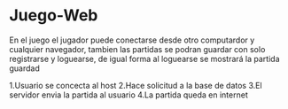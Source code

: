 # Juego-Web

En el juego el jugador puede conectarse desde otro computardor y cualquier navegador, tambien las partidas se podran guardar con
solo registrarse y loguearse, de igual forma al loguearse se mostrará la partida guardad

1.Usuario se concecta al host
2.Hace solicitud a la base de datos
3.El servidor envia la partida al usuario
4.La partida queda en internet
